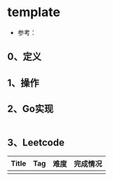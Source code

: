 # template

- 参考：

## 0、定义

## 1、操作

## 2、Go实现

```go

```

## 3、Leetcode

| Title | Tag  | 难度 | 完成情况 |
| ----- | ---- | ---- | -------- |
|       |      |      |          |